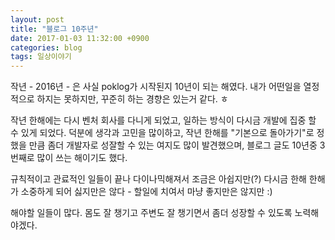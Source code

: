 ```yaml
---
layout: post
title: "블로그 10주년"
date: 2017-01-03 11:32:00 +0900
categories: blog
tags: 일상이야기
---
```


작년 - 2016년 - 은 사실 poklog가 시작된지 10년이 되는 해였다. 내가 어떤일을 열정적으로 하지는 못하지만, 꾸준히 하는 경향은 있는거 같다. ㅎ

작년 한해에는 다시 벤처 회사를 다니게 되었고, 일하는 방식이 다시금 개발에 집중 할 수 있게 되었다. 덕분에 생각과 고민을 많이하고, 작년 한해를 "기본으로 돌아가기"로 정했을 만큼 좀더 개발자로 성잘할 수 있는 여지도 많이 발견했으며, 블로그 글도 10년중 3번째로 많이 쓰는 해이기도 했다.

규칙적이고 관료적인 일들이 끝나 다이나믹해져서 조금은 아쉽지만(?) 다시금 한해 한해가 소중하게 되어 싫지만은 않다 - 할일에 치여서 마냥 좋지만은 않지만 :)

해야할 일들이 많다. 몸도 잘 챙기고 주변도 잘 챙기면서 좀더 성장할 수 있도록 노력해야겠다.

